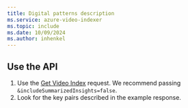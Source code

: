 ```yaml
---
title: Digital patterns description
ms.service: azure-video-indexer
ms.topic: include
ms.date: 10/09/2024
ms.author: inhenkel
---
```


## Use the API

1. Use the [Get Video Index](https://api-portal.videoindexer.ai/api-details#api=Operations&operation=Get-Video-Index) request. We recommend passing `&includeSummarizedInsights=false`.
2. Look for the key pairs described in the example response.
